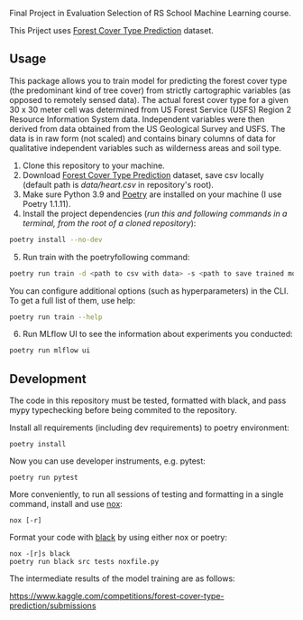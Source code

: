 Final Project in Evaluation Selection of RS School Machine Learning course.

This Priject uses [Forest Cover Type Prediction](https://www.kaggle.com/competitions/forest-cover-type-prediction) dataset.

## Usage
This package allows you to train model for predicting the forest cover type (the predominant kind of tree cover)
from strictly cartographic variables (as opposed to remotely sensed data). The actual forest cover type for a given 30 x 30 meter cell
was determined from US Forest Service (USFS) Region 2 Resource Information System data.
Independent variables were then derived from data obtained from the US Geological Survey and USFS.
The data is in raw form (not scaled) and contains binary columns of data for qualitative independent variables such as wilderness areas and soil type.



1. Clone this repository to your machine.
2. Download [Forest Cover Type Prediction](https://www.kaggle.com/competitions/forest-cover-type-prediction) dataset, save csv locally (default path is *data/heart.csv* in repository's root).
3. Make sure Python 3.9 and [Poetry](https://python-poetry.org/docs/) are installed on your machine (I use Poetry 1.1.11).
4. Install the project dependencies (*run this and following commands in a terminal, from the root of a cloned repository*):
```sh
poetry install --no-dev
```
5. Run train with the poetryfollowing command:
```sh
poetry run train -d <path to csv with data> -s <path to save trained model>
```
You can configure additional options (such as hyperparameters) in the CLI. To get a full list of them, use help:
```sh
poetry run train --help
```
6. Run MLflow UI to see the information about experiments you conducted:
```sh
poetry run mlflow ui
```

## Development

The code in this repository must be tested, formatted with black, and pass mypy typechecking before being commited to the repository.

Install all requirements (including dev requirements) to poetry environment:
```
poetry install
```
Now you can use developer instruments, e.g. pytest:
```
poetry run pytest
```
More conveniently, to run all sessions of testing and formatting in a single command, install and use [nox](https://nox.thea.codes/en/stable/): 
```
nox [-r]
```
Format your code with [black](https://github.com/psf/black) by using either nox or poetry:
```
nox -[r]s black
poetry run black src tests noxfile.py
```

The intermediate results of the model training are as follows:

https://www.kaggle.com/competitions/forest-cover-type-prediction/submissions






